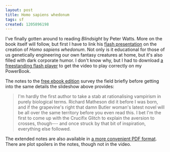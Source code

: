 ```yaml
---
layout: post
title: Homo sapiens whedonum
tags: sf
created: 1205896198
---
```

I've finally gotten around to reading *Blindsight* by Peter Watts.  More on the book itself will follow, but first I have to link his [flash presentation](http://www.rifters.com/blindsight/vampires.htm) on the creation of *Homo sapiens whedonum*.  Not only is it educational for those of us genetically engineering our own fantasy creatures at home, but it's also filled with dark corporate humor.<!--break-->  I don't know why, but I had to download [a freestanding flash player](http://www.macosxhints.com/article.php?story=20031214212712395) to get the video to play correctly on my PowerBook.

The notes to the [free ebook edition](http://manybooks.net/pages/wattspother06Blindsight/-1.html) survey the field briefly before getting into the same details the slideshow above provides:

> I'm hardly the first author to take a stab at rationalising vampirism in purely biological terms. Richard Matheson did it before I was born, and if the grapevine's right that damn Butler woman's latest novel will be all over the same territory before you even read this. I bet I'm the first to come up with the Crucifix Glitch to explain the aversion to crosses, though--- and once struck by that bit of inspiration, everything else followed.

The extended notes are also available in [a more convenient PDF format](http://www.rifters.com/real/shorts/PeterWatts_Blindsight_Endnotes.pdf).  There are plot spoilers in the notes, though not in the video.

